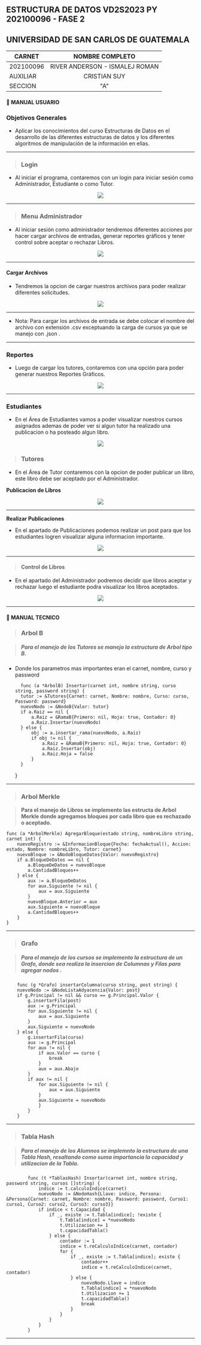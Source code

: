 ## ESTRUCTURA DE DATOS VD2S2023 PY 202100096 - FASE 2

## UNIVERSIDAD DE SAN CARLOS DE GUATEMALA


<p align="center">

|**CARNET**  |      **NOMBRE COMPLETO**          |  
|----------|:-----------------------------------:|
|202100096 |  RIVER ANDERSON - ISMALEJ ROMAN     |    
| AUXILIAR |            CRISTIAN SUY             |   
| SECCION  |                "A"                  |  

</p>

#### 📌 MANUAL USUARIO

### **Objetivos Generales**
* Aplicar los conocimientos del curso Estructuras de Datos en el desarrollo de las diferentes estructuras de datos y los diferentes algoritmos de manipulación de la información en ellas.

---
>### **Login**
* Al iniciar el programa, contaremos con un login para iniciar sesión como Administrador, Estudiante o como Tutor.

<p align="center">
    <img src="./imagenes/login.png">
</p>

---
>### **Menu Administrador**
* Al iniciar sesión como administrador tendremos diferentes acciones por hacer cargar archivos de entradas, generar reportes gráficos y tener control sobre aceptar o rechazar Libros.

<p align="center">
    <img src="./imagenes/admin.png">
</p>

---
#### **Cargar Archivos**

* Tendremos la opcion de cargar nuestros archivos para poder realizar diferentes solicitudes.

<p align="center">
    <img src="./imagenes/zonacarga.png">
</p>


---
* Nota: Para cargar los archivos de entrada se debe colocar el nombre del archivo con extensión .csv exceptuando la carga de cursos ya que se manejo con .json .

---

### **Reportes**

* Luego de cargar los tutores, contaremos con una opción para poder generar nuestros Reportes Gráficos.

<p align="center">
    <img src="./imagenes/zonareportes.png">
</p>

---

### **Estudiantes**

* En el Área de Estudiantes vamos a poder visualizar nuestros cursos asignados ademas de poder ver si algun tutor ha realizado una publicacion o ha posteado algun libro.

<p align="center">
    <img src="./imagenes/estudiantes.png">
</p>

>### **Tutores**
* En el Área de Tutor contaremos con la opcion de poder publicar un libro, este libro debe ser aceptado por el Administrador.

**Publicacion de Libros**

<p align="center">
    <img src="./imagenes/tutor.png">
</p>

---
**Realizar Publicaciones**

* En el apartado de Publicaciones podemos realizar un post para que los estudiantes logren visualizar alguna informacion importante.

<p align="center">
    <img src="./imagenes/publicacion.png">
</p>

---
>#### **Control de Libros**
* En el apartado del Administrador podremos decidir que libros aceptar y rechazar luego el estudiante podra visualizar los libros aceptados.

<p align="center">
    <img src="./imagenes/aceptar.png">
</p>

---

#### 📌 MANUAL TECNICO

>### **Arbol B**

>##### **Para el manejo de los Tutores se manejo la estructura de Arbol tipo B.**
* Donde los parametros mas importantes eran el carnet, nombre, curso y password

        func (a *ArbolB) Insertar(carnet int, nombre string, curso string, password string) {
        tutor := &Tutores{Carnet: carnet, Nombre: nombre, Curso: curso, Password: password}
        nuevoNodo := &NodoB{Valor: tutor}
        if a.Raiz == nil {
            a.Raiz = &RamaB{Primero: nil, Hoja: true, Contador: 0}
            a.Raiz.Insertar(nuevoNodo)
        } else {
            obj := a.insertar_rama(nuevoNodo, a.Raiz)
            if obj != nil {
                a.Raiz = &RamaB{Primero: nil, Hoja: true, Contador: 0}
                a.Raiz.Insertar(obj)
                a.Raiz.Hoja = false
            }
        }
    }


---
>### **Arbol Merkle**

> **Para el manejo de Libros se implemento las estructa de Arbol Merkle donde agregamos bloques por cada libro que es rechazado o aceptado.**

    func (a *ArbolMerkle) AgregarBloque(estado string, nombreLibro string, carnet int) {
        nuevoRegistro := &InformacionBloque{Fecha: fechaActual(), Accion: estado, Nombre: nombreLibro, Tutor: carnet}
        nuevoBloque := &NodoBloqueDatos{Valor: nuevoRegistro}
        if a.BloqueDeDatos == nil {
            a.BloqueDeDatos = nuevoBloque
            a.CantidadBloques++
        } else {
            aux := a.BloqueDeDatos
            for aux.Siguiente != nil {
                aux = aux.Siguiente
            }
            nuevoBloque.Anterior = aux
            aux.Siguiente = nuevoBloque
            a.CantidadBloques++
        }
    }

---
>### **Grafo**

> ##### **Para el manejo de los cursos se implemento la estructura de un Grafo, donde sea realiza la insercion de Columnas y Filas para agregar nodos .**

        func (g *Grafo) insertarColumna(curso string, post string) {
        nuevoNodo := &NodoListaAdyacencia{Valor: post}
        if g.Principal != nil && curso == g.Principal.Valor {
            g.insertarFila(post)
            aux := g.Principal
            for aux.Siguiente != nil {
                aux = aux.Siguiente
            }
            aux.Siguiente = nuevoNodo
        } else {
            g.insertarFila(curso)
            aux := g.Principal
            for aux != nil {
                if aux.Valor == curso {
                    break
                }
                aux = aux.Abajo
            }
            if aux != nil {
                for aux.Siguiente != nil {
                    aux = aux.Siguiente
                }
                aux.Siguiente = nuevoNodo
                }
            }
        }

---
>### **Tabla Hash**

> ##### **Para el manejo de los Alumnos se implemnto la estructura de una Tabla Hash, resaltando como suma importancia la capacidad y utilizacion de la Tabla.**

            func (t *TablasHash) Insertar(carnet int, nombre string, password string, cursos []string) {
                indice := t.calculoIndice(carnet)
                nuevoNodo := &NodoHash{Llave: indice, Persona: &Persona{Carnet: carnet, Nombre: nombre, Password: password, Curso1: curso1, Curso2: curso2, Curso3: curso3}}
                if indice < t.Capacidad {
                    if _, existe := t.Tabla[indice]; !existe {
                        t.Tabla[indice] = *nuevoNodo
                        t.Utilizacion += 1
                        t.capacidadTabla()
                    } else {
                        contador := 1
                        indice = t.reCalculoIndice(carnet, contador)
                        for {
                            if _, existe := t.Tabla[indice]; existe {
                                contador++
                                indice = t.reCalculoIndice(carnet, contador)
                            } else {
                                nuevoNodo.Llave = indice
                                t.Tabla[indice] = *nuevoNodo
                                t.Utilizacion += 1
                                t.capacidadTabla()
                                break
                            }
                        }
                    }
                }
            }

---